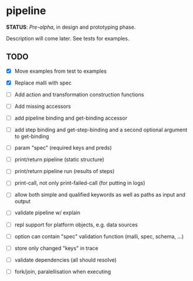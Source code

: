 # pipeline

**STATUS**: *Pre-alpha*, in design and prototyping phase.

Description will come later. See tests for examples.


## TODO

* [x] Move examples from test to examples
* [x] Replace malli with spec
* [ ] Add action and transformation construction functions
* [ ] Add missing accessors
* [ ] add pipeline binding and get-binding accessor
* [ ] add step binding and get-step-binding and a second optional argument to get-binding
* [ ] param "spec" (required keys and preds)
* [ ] print/return pipeline (static structure)
* [ ] print/return pipeline run (results of steps)
* [ ] print-call, not only print-failed-call (for putting in logs)
* [ ] allow both simple and qualified keywords as well as paths as input and output
* [ ] validate pipeline w/ explain
* [ ] repl support for platform objects, e.g. data sources
* [ ] option can contain "spec" validation function (malli, spec, schema, ...)
* [ ] store only changed "keys" in trace
* [ ] validate dependencies (all should resolve)
* [ ] fork/join, paralellisation when executing




